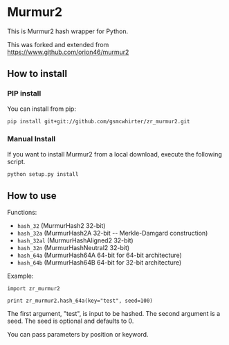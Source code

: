 # Murmur2
This is Murmur2 hash wrapper for Python.

This was forked and extended from https://www.github.com/orion46/murmur2 

## How to install

### PIP install

You can install from pip:
```bash
pip install git+git://github.com/gsmcwhirter/zr_murmur2.git
```

### Manual Install

If you want to install Murmur2 from a local download, execute the following script.
```bash
python setup.py install
```

## How to use

Functions:

- `hash_32` (MurmurHash2 32-bit)
- `hash_32a` (MurmurHash2A 32-bit -- Merkle-Damgard construction)
- `hash_32al` (MurmurHashAligned2 32-bit)
- `hash_32n` (MurmurHashNeutral2 32-bit)
- `hash_64a` (MurmurHash64A 64-bit for 64-bit architecture)
- `hash_64b` (MurmurHash64B 64-bit for 32-bit architecture)

Example:
```
import zr_murmur2

print zr_murmur2.hash_64a(key="test", seed=100)
```

The first argument, "test", is input to be hashed.
The second argument is a seed. The seed is optional and defaults to 0.

You can pass parameters by position or keyword.

